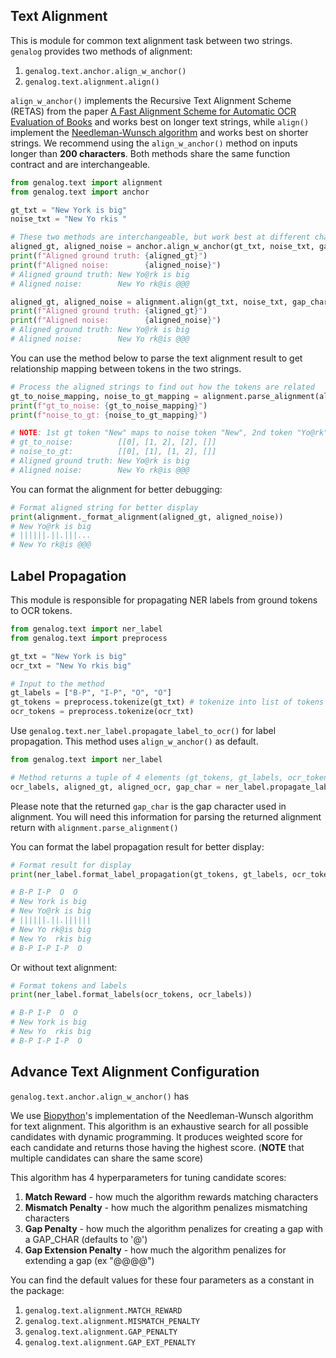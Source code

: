 ## Text Alignment

This is module for common text alignment task between two strings. `genalog` provides two methods of alignment:
1. `genalog.text.anchor.align_w_anchor()`
1. `genalog.text.alignment.align()`

`align_w_anchor()` implements the Recursive Text Alignment Scheme (RETAS) from the paper [A Fast Alignment Scheme for Automatic OCR Evaluation of Books](https://ieeexplore.ieee.org/abstract/document/6065412) and works best on longer text strings, while `align()` implement the [Needleman-Wunsch algorithm](https://en.wikipedia.org/wiki/Needleman%E2%80%93Wunsch_algorithm) and works best on shorter strings. We recommend using the `align_w_anchor()` method on inputs longer than **200 characters**. Both methods share the same function contract and are interchangeable. 

```python
from genalog.text import alignment
from genalog.text import anchor

gt_txt = "New York is big"
noise_txt = "New Yo rkis "

# These two methods are interchangeable, but work best at different character length as mentioned above
aligned_gt, aligned_noise = anchor.align_w_anchor(gt_txt, noise_txt, gap_char="@")
print(f"Aligned ground truth: {aligned_gt}")
print(f"Aligned noise:        {aligned_noise}")
# Aligned ground truth: New Yo@rk is big
# Aligned noise:        New Yo rk@is @@@

aligned_gt, aligned_noise = alignment.align(gt_txt, noise_txt, gap_char="@")
print(f"Aligned ground truth: {aligned_gt}")
print(f"Aligned noise:        {aligned_noise}")
# Aligned ground truth: New Yo@rk is big
# Aligned noise:        New Yo rk@is @@@
```

You can use the method below to parse the text alignment result to get relationship mapping between tokens in the two strings.

```python
# Process the aligned strings to find out how the tokens are related
gt_to_noise_mapping, noise_to_gt_mapping = alignment.parse_alignment(aligned_gt, aligned_noise)
print(f"gt_to_noise: {gt_to_noise_mapping}")
print(f"noise_to_gt: {noise_to_gt_mapping}")

# NOTE: 1st gt token "New" maps to noise token "New", 2nd token "Yo@rk" maps to "Yo" and "rk@is", etc ...
# gt_to_noise:          [[0], [1, 2], [2], []] 
# noise_to_gt:          [[0], [1], [1, 2], []]
# Aligned ground truth: New Yo@rk is big
# Aligned noise:        New Yo rk@is @@@
```

You can format the alignment for better debugging:

```python
# Format aligned string for better display
print(alignment._format_alignment(aligned_gt, aligned_noise))
# New Yo@rk is big
# ||||||.||.|||...
# New Yo rk@is @@@
```

## Label Propagation

This module is responsible for propagating NER labels from ground tokens to OCR tokens. 

```python
from genalog.text import ner_label
from genalog.text import preprocess

gt_txt = "New York is big"
ocr_txt = "New Yo rkis big"

# Input to the method
gt_labels = ["B-P", "I-P", "O", "O"]
gt_tokens = preprocess.tokenize(gt_txt) # tokenize into list of tokens
ocr_tokens = preprocess.tokenize(ocr_txt)
```

Use `genalog.text.ner_label.propagate_label_to_ocr()` for label propagation. This method uses `align_w_anchor()` as default.

```python
from genalog.text import ner_label

# Method returns a tuple of 4 elements (gt_tokens, gt_labels, ocr_tokens, ocr_labels, gap_char)
ocr_labels, aligned_gt, aligned_ocr, gap_char = ner_label.propagate_label_to_ocr(gt_labels, gt_tokens, ocr_tokens)
```

Please note that the returned `gap_char` is the gap character used in alignment. You will need this information for parsing the returned alignment return with `alignment.parse_alignment()`

You can format the label propagation result for better display:

```python
# Format result for display
print(ner_label.format_label_propagation(gt_tokens, gt_labels, ocr_tokens, ocr_labels, aligned_gt, aligned_ocr))

# B-P I-P  O  O   
# New York is big 
# New Yo@rk is big
# ||||||.||.||||||
# New Yo rk@is big
# New Yo  rkis big 
# B-P I-P I-P  O  
```

Or without text alignment:

```python
# Format tokens and labels
print(ner_label.format_labels(ocr_tokens, ocr_labels))

# B-P I-P  O  O   
# New York is big 
# New Yo  rkis big 
# B-P I-P I-P  O 
```


## Advance Text Alignment Configuration

`genalog.text.anchor.align_w_anchor()` has 

We use [Biopython](https://biopython.org/)'s implementation of the Needleman-Wunsch algorithm for text alignment.
This algorithm is an exhaustive search for all possible candidates with dynamic programming. 
It produces weighted score for each candidate and returns those having the highest score. 
(**NOTE** that multiple candidates can share the same score)

This algorithm has 4 hyperparameters for tuning candidate scores:
1. **Match Reward** - how much the algorithm rewards matching characters
1. **Mismatch Penalty** - how much the algorithm penalizes mismatching characters
1. **Gap Penalty** - how much the algorithm penalizes for creating a gap with a GAP_CHAR (defaults to '@')
1. **Gap Extension Penalty** - how much the algorithm penalizes for extending a gap (ex "@@@@")

You can find the default values for these four parameters as a constant in the package:
1. `genalog.text.alignment.MATCH_REWARD`
1. `genalog.text.alignment.MISMATCH_PENALTY`
1. `genalog.text.alignment.GAP_PENALTY`
1. `genalog.text.alignment.GAP_EXT_PENALTY`
